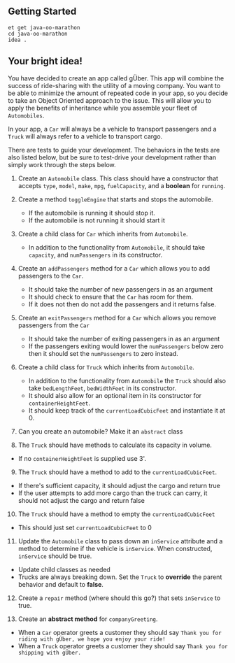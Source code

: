 ## Getting Started

```no-highlight
et get java-oo-marathon
cd java-oo-marathon
idea .
```

## Your bright idea!

You have decided to create an app called gÜber. This app will combine the success of ride-sharing with the utility of a moving company. You want to be able to minimize the amount of repeated code in your app, so you decide to take an Object Oriented approach to the issue. This will allow you to apply the benefits of inheritance while you assemble your fleet of `Automobiles`.

In your app, a `Car` will always be a vehicle to transport passengers and a `Truck` will always refer to a vehicle to transport cargo.

There are tests to guide your development. The behaviors in the tests are also listed below, but be sure to test-drive your development rather than simply work through the steps below.

1. Create an `Automobile` class. This class should have a constructor that accepts `type`, `model`, `make`, `mpg`, `fuelCapacity`, and a **boolean** for `running`.

2. Create a method `toggleEngine` that starts and stops the automobile.
   - If the automobile is running it should stop it.
   - If the automobile is not running it should start it

3. Create a child class for `Car` which inherits from `Automobile`.
   - In addition to the functionality from `Automobile`, it should take `capacity`, and `numPassengers` in its constructor.

4. Create an `addPassengers` method for a `Car` which allows you to add passengers to the `Car`.
   - It should take the number of new passengers in as an argument
   - It should check to ensure that the `Car` has room for them.
   - If it does not then do not add the passengers and it returns false.

5. Create an `exitPassengers` method for a `Car` which allows you remove passengers from the `Car`
   - It should take the number of exiting passengers in as an argument
   - If the passengers exiting would lower the `numPassengers` below zero then it should set the `numPassengers` to zero instead.

6. Create a child class for `Truck` which inherits from `Automobile`.
   - In addition to the functionality from `Automobile` the `Truck` should also take `bedLengthFeet`, `bedWidthFeet` in its constructor.
   - It should also allow for an optional item in its constructor for `containerHeightFeet`.
   - It should keep track of the `currentLoadCubicFeet` and instantiate it at 0.

7. Can you create an automobile? Make it an `abstract` class

8. The `Truck` should have methods to calculate its capacity in volume.
  - If no `containerHeightFeet` is supplied use 3'.

9. The `Truck` should have a method to add to the `currentLoadCubicFeet`.
  - If there's sufficient capacity, it should adjust the cargo and return true
  - If the user attempts to add more cargo than the truck can carry, it should not adjust the cargo and return false

10. The `Truck` should have a method to empty the `currentLoadCubicFeet`
  - This should just set `currentLoadCubicFeet` to 0

11. Update the `Automobile` class to pass down an `inService` attribute and a method to determine if the vehicle is `inService`. When constructed, `inService` should be true.
  - Update child classes as needed
  - Trucks are always breaking down. Set the `Truck` to **override** the parent behavior and default to **false**.

12. Create a `repair` method (where should this go?) that sets `inService` to true.

13. Create an **abstract method** for `companyGreeting`.
  - When a `Car` operator greets a customer they should say `Thank you for riding with gÜber, we hope you enjoy your ride!`
  - When a `Truck` operator greets a customer they should say `Thank you for shipping with gÜber.`
